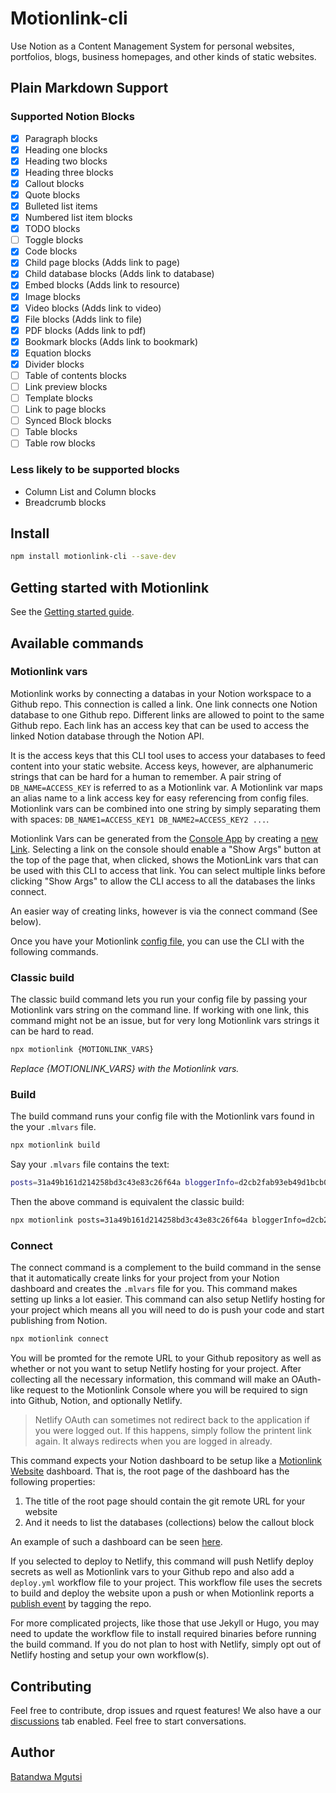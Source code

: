 # Motionlink-cli

Use Notion as a Content Management System for personal websites, portfolios, blogs, business homepages, and other kinds of static websites.

## Plain Markdown Support

### Supported Notion Blocks

- [x] Paragraph blocks
- [x] Heading one blocks
- [x] Heading two blocks
- [x] Heading three blocks
- [x] Callout blocks
- [x] Quote blocks
- [x] Bulleted list items
- [x] Numbered list item blocks
- [x] TODO blocks
- [ ] Toggle blocks
- [x] Code blocks
- [x] Child page blocks (Adds link to page)
- [x] Child database blocks (Adds link to database)
- [x] Embed blocks (Adds link to resource)
- [x] Image blocks
- [x] Video blocks (Adds link to video)
- [x] File blocks (Adds link to file)
- [x] PDF blocks (Adds link to pdf)
- [x] Bookmark blocks (Adds link to bookmark)
- [x] Equation blocks
- [x] Divider blocks
- [ ] Table of contents blocks
- [ ] Link preview blocks
- [ ] Template blocks
- [ ] Link to page blocks
- [ ] Synced Block blocks
- [ ] Table blocks
- [ ] Table row blocks

### Less likely to be supported blocks

- Column List and Column blocks
- Breadcrumb blocks

## Install

```bash
npm install motionlink-cli --save-dev
```

## Getting started with Motionlink

See the [Getting started guide](https://motionlink.co/docs/Getting%20started).

## Available commands

### Motionlink vars

Motionlink works by connecting a databas in your Notion workspace to a Github repo. This connection is called a link. One link connects one Notion database to one Github repo. Different links are allowed to point to the same Github repo. Each link has an access key that can be used to access the linked Notion database through the Notion API.

It is the access keys that this CLI tool uses to access your databases to feed content into your static website. Access keys, however, are alphanumeric strings that can be hard for a human to remember. A pair string of `DB_NAME=ACCESS_KEY` is referred to as a Motionlink var. A Motionlink var maps an alias name to a link access key for easy referencing from config files. Motionlink vars can be combined into one string by simply separating them with spaces: `DB_NAME1=ACCESS_KEY1 DB_NAME2=ACCESS_KEY2 ...`.

Motionlink Vars can be generated from the [Console App](https://app.motionlink.co/) by creating a [new Link](https://motionlink.co/docs/Getting%20started#create-a-link). Selecting a link on the console should enable a "Show Args" button at the top of the page that, when clicked, shows the MotionLink vars that can be used with this CLI to access that link. You can select multiple links before clicking "Show Args" to allow the CLI access to all the databases the links connect.

An easier way of creating links, however is via the connect command (See below).

Once you have your Motionlink [config file](https://motionlink.co/docs/CLI), you can use the CLI with the following commands.

### Classic build

The classic build command lets you run your config file by passing your Motionlink vars string on the command line. If working with one link, this command might not be an issue, but for very long Motionlink vars strings it can be hard to read.

```bash
npx motionlink {MOTIONLINK_VARS}
```

_Replace {MOTIONLINK_VARS} with the Motionlink vars._

### Build

The build command runs your config file with the Motionlink vars found in the your `.mlvars` file.

```bash
npx motionlink build
```

Say your `.mlvars` file contains the text:

```bash
posts=31a49b161d214258bd3c43e83c26f64a bloggerInfo=d2cb2fab93eb49d1bcb02ab4e5f8f4ab
```

Then the above command is equivalent the classic build:

```bash
npx motionlink posts=31a49b161d214258bd3c43e83c26f64a bloggerInfo=d2cb2fab93eb49d1bcb02ab4e5f8f4ab
```

### Connect

The connect command is a complement to the build command in the sense that it automatically create links for your project from your Notion dashboard and creates the `.mlvars` file for you. This command makes setting up links a lot easier. This command can also setup Netlify hosting for your project which means all you will need to do is push your code and start publishing from Notion.

```bash
npx motionlink connect
```

You will be promted for the remote URL to your Github repository as well as whether or not you want to setup Netlify hosting for your project. After collecting all the necessary information, this command will make an OAuth-like request to the Motionlink Console where you will be required to sign into Github, Notion, and optionally Netlify.

> Netlify OAuth can sometimes not redirect back to the application if you were logged out. If this happens, simply follow the printent link again. It always redirects when you are logged in already.

This command expects your Notion dashboard to be setup like a [Motionlink Website](https://motionlink.co/docs/Installing%20websites) dashboard. That is, the root page of the dashboard has the following properties:

1. The title of the root page should contain the git remote URL for your website
2. And it needs to list the databases (collections) below the callout block

An example of such a dashboard can be seen [here](https://oreal-motionlink.notion.site/Team-Blogger-https-github-com-oreal-solutions-team-blogger-template-d8a0a4bd3d32445e871a2250541cee94).

If you selected to deploy to Netlify, this command will push Netlify deploy secrets as well as Motionlink vars to your Github repo and also add a `deploy.yml` workflow file to your project. This workflow file uses the secrets to build and deploy the website upon a push or when Motionlink reports a [publish event](https://motionlink.co/docs/How%20it%20works) by tagging the repo.

For more complicated projects, like those that use Jekyll or Hugo, you may need to update the workflow file to install required binaries before running the build command. If you do not plan to host with Netlify, simply opt out of Netlify hosting and setup your own workflow(s).

## Contributing

Feel free to contribute, drop issues and rquest features! We also have a our [discussions](https://github.com/oreal-solutions/motionlink-cli/discussions) tab enabled. Feel free to start conversations.

## Author

[Batandwa Mgutsi](https://github.com/bats64mgutsi)
